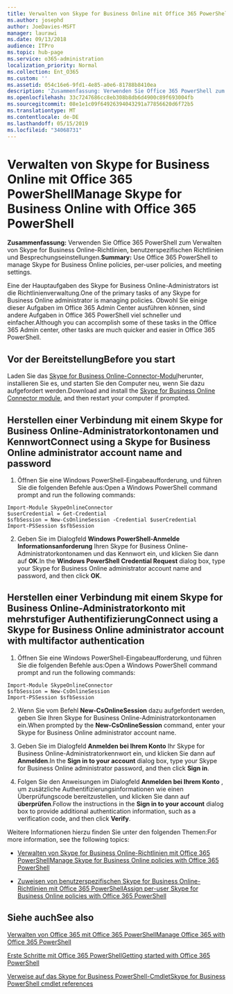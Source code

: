 ```yaml
---
title: Verwalten von Skype for Business Online mit Office 365 PowerShell
ms.author: josephd
author: JoeDavies-MSFT
manager: laurawi
ms.date: 09/13/2018
audience: ITPro
ms.topic: hub-page
ms.service: o365-administration
localization_priority: Normal
ms.collection: Ent_O365
ms.custom: ''
ms.assetid: 054c16e6-9fd1-4e85-a0e6-81788b8410ea
description: 'Zusammenfassung: Verwenden Sie Office 365 PowerShell zum Verwalten von Skype for Business Online-Richtlinien, benutzerspezifischen Richtlinien und Besprechungseinstellungen.'
ms.openlocfilehash: 33c7247686cc8eb308b8db6d4900c89f693004fb
ms.sourcegitcommit: 08e1e1c09f64926394043291a77856620d6f72b5
ms.translationtype: MT
ms.contentlocale: de-DE
ms.lasthandoff: 05/15/2019
ms.locfileid: "34068731"
---
```

# <a name="manage-skype-for-business-online-with-office-365-powershell"></a><span data-ttu-id="3f544-103">Verwalten von Skype for Business Online mit Office 365 PowerShell</span><span class="sxs-lookup"><span data-stu-id="3f544-103">Manage Skype for Business Online with Office 365 PowerShell</span></span>

 <span data-ttu-id="3f544-104">**Zusammenfassung:** Verwenden Sie Office 365 PowerShell zum Verwalten von Skype for Business Online-Richtlinien, benutzerspezifischen Richtlinien und Besprechungseinstellungen.</span><span class="sxs-lookup"><span data-stu-id="3f544-104">**Summary:** Use Office 365 PowerShell to manage Skype for Business Online policies, per-user policies, and meeting settings.</span></span>
  
<span data-ttu-id="3f544-105">Eine der Hauptaufgaben des Skype for Business Online-Administrators ist die Richtlinienverwaltung.</span><span class="sxs-lookup"><span data-stu-id="3f544-105">One of the primary tasks of any Skype for Business Online administrator is managing policies.</span></span> <span data-ttu-id="3f544-106">Obwohl Sie einige dieser Aufgaben im Office 365 Admin Center ausführen können, sind andere Aufgaben in Office 365 PowerShell viel schneller und einfacher.</span><span class="sxs-lookup"><span data-stu-id="3f544-106">Although you can accomplish some of these tasks in the Office 365 Admin center, other tasks are much quicker and easier in Office 365 PowerShell.</span></span> 

## <a name="before-you-start"></a><span data-ttu-id="3f544-107">Vor der Bereitstellung</span><span class="sxs-lookup"><span data-stu-id="3f544-107">Before you start</span></span>

<span data-ttu-id="3f544-108">Laden Sie das [Skype for Business Online-Connector-Modul](https://www.microsoft.com/en-us/download/details.aspx?id=39366)herunter, installieren Sie es, und starten Sie den Computer neu, wenn Sie dazu aufgefordert werden.</span><span class="sxs-lookup"><span data-stu-id="3f544-108">Download and install the [Skype for Business Online Connector module](https://www.microsoft.com/en-us/download/details.aspx?id=39366), and then restart your computer if prompted.</span></span>


## <a name="connect-using-a-skype-for-business-online-administrator-account-name-and-password"></a><span data-ttu-id="3f544-109">Herstellen einer Verbindung mit einem Skype for Business Online-Administratorkontonamen und Kennwort</span><span class="sxs-lookup"><span data-stu-id="3f544-109">Connect using a Skype for Business Online administrator account name and password</span></span>

1. <span data-ttu-id="3f544-110">Öffnen Sie eine Windows PowerShell-Eingabeaufforderung, und führen Sie die folgenden Befehle aus:</span><span class="sxs-lookup"><span data-stu-id="3f544-110">Open a Windows PowerShell command prompt and run the following commands:</span></span> 
    
  ```
  Import-Module SkypeOnlineConnector
  $userCredential = Get-Credential
  $sfbSession = New-CsOnlineSession -Credential $userCredential
  Import-PSSession $sfbSession
  ```

2. <span data-ttu-id="3f544-111">Geben Sie im Dialogfeld **Windows PowerShell-Anmelde Informationsanforderung** Ihren Skype for Business Online-Administratorkontonamen und das Kennwort ein, und klicken Sie dann auf **OK**.</span><span class="sxs-lookup"><span data-stu-id="3f544-111">In the **Windows PowerShell Credential Request** dialog box, type your Skype for Business Online administrator account name and password, and then click **OK**.</span></span>


## <a name="connect-using-a-skype-for-business-online-administrator-account-with-multifactor-authentication"></a><span data-ttu-id="3f544-112">Herstellen einer Verbindung mit einem Skype for Business Online-Administratorkonto mit mehrstufiger Authentifizierung</span><span class="sxs-lookup"><span data-stu-id="3f544-112">Connect using a Skype for Business Online administrator account with multifactor authentication</span></span>

1. <span data-ttu-id="3f544-113">Öffnen Sie eine Windows PowerShell-Eingabeaufforderung, und führen Sie die folgenden Befehle aus:</span><span class="sxs-lookup"><span data-stu-id="3f544-113">Open a Windows PowerShell command prompt and run the following commands:</span></span>

  ```
  Import-Module SkypeOnlineConnector
  $sfbSession = New-CsOnlineSession
  Import-PSSession $sfbSession
  ```

2. <span data-ttu-id="3f544-114">Wenn Sie vom Befehl **New-CsOnlineSession** dazu aufgefordert werden, geben Sie Ihren Skype for Business Online-Administratorkontonamen ein.</span><span class="sxs-lookup"><span data-stu-id="3f544-114">When prompted by the **New-CsOnlineSession** command, enter your Skype for Business Online administrator account name.</span></span>

3. <span data-ttu-id="3f544-115">Geben Sie im Dialogfeld **Anmelden bei Ihrem Konto** Ihr Skype for Business Online-Administratorkennwort ein, und klicken Sie dann auf **Anmelden**.</span><span class="sxs-lookup"><span data-stu-id="3f544-115">In the **Sign in to your account** dialog box, type your Skype for Business Online administrator password, and then click **Sign in**.</span></span>

4. <span data-ttu-id="3f544-116">Folgen Sie den Anweisungen im Dialogfeld **Anmelden bei Ihrem Konto** , um zusätzliche Authentifizierungsinformationen wie einen Überprüfungscode bereitzustellen, und klicken Sie dann auf **überprüfen**.</span><span class="sxs-lookup"><span data-stu-id="3f544-116">Follow the instructions in the **Sign in to your account** dialog box to provide additional authentication information, such as a verification code, and then click **Verify**.</span></span>

<span data-ttu-id="3f544-117">Weitere Informationen hierzu finden Sie unter den folgenden Themen:</span><span class="sxs-lookup"><span data-stu-id="3f544-117">For more information, see the following topics:</span></span>
  
- [<span data-ttu-id="3f544-118">Verwalten von Skype for Business Online-Richtlinien mit Office 365 PowerShell</span><span class="sxs-lookup"><span data-stu-id="3f544-118">Manage Skype for Business Online policies with Office 365 PowerShell</span></span>](manage-skype-for-business-online-policies-with-office-365-powershell.md)
    
- [<span data-ttu-id="3f544-119">Zuweisen von benutzerspezifischen Skype for Business Online-Richtlinien mit Office 365 PowerShell</span><span class="sxs-lookup"><span data-stu-id="3f544-119">Assign per-user Skype for Business Online policies with Office 365 PowerShell</span></span>](assign-per-user-skype-for-business-online-policies-with-office-365-powershell.md)
    
## <a name="see-also"></a><span data-ttu-id="3f544-120">Siehe auch</span><span class="sxs-lookup"><span data-stu-id="3f544-120">See also</span></span>

[<span data-ttu-id="3f544-121">Verwalten von Office 365 mit Office 365 PowerShell</span><span class="sxs-lookup"><span data-stu-id="3f544-121">Manage Office 365 with Office 365 PowerShell</span></span>](manage-office-365-with-office-365-powershell.md)
  
[<span data-ttu-id="3f544-122">Erste Schritte mit Office 365 PowerShell</span><span class="sxs-lookup"><span data-stu-id="3f544-122">Getting started with Office 365 PowerShell</span></span>](getting-started-with-office-365-powershell.md)

[<span data-ttu-id="3f544-123">Verweise auf das Skype for Business PowerShell-Cmdlet</span><span class="sxs-lookup"><span data-stu-id="3f544-123">Skype for Business PowerShell cmdlet references</span></span>](https://docs.microsoft.com/powershell/module/skype/?view=skype-ps)

